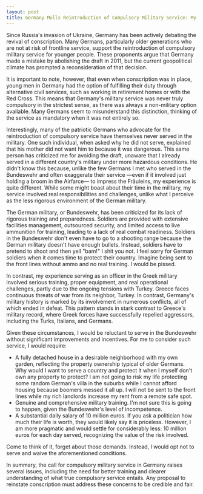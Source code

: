 ```yaml
---
layout: post
title: Germany Mulls Reintroduction of Compulsory Military Service: My Thoughts
---
```


Since Russia's invasion of Ukraine, Germany has been actively debating the revival of conscription. Many Germans, particularly older generations who are not at risk of frontline service, support the reintroduction of compulsory military service for younger people. These proponents argue that Germany made a mistake by abolishing the draft in 2011, but the current geopolitical climate has prompted a reconsideration of that decision. 

It is important to note, however, that even when conscription was in place, young men in Germany had the option of fulfilling their duty through alternative civil services, such as working in retirement homes or with the Red Cross. This means that Germany's military service was never truly compulsory in the strictest sense, as there was always a non-military option available. Many Germans seem to misunderstand this distinction, thinking of the service as mandatory when it was not entirely so.

Interestingly, many of the patriotic Germans who advocate for the reintroduction of compulsory service have themselves never served in the military. One such individual, when asked why he did not serve, explained that his mother did not want him to because it was dangerous. This same person has criticized me for avoiding the draft, unaware that I already served in a different country's military under more hazardous conditions. He didn't know this because, unlike the few Germans I met who served in the Bundeswehr and often exaggerate their service —even if it involved just holding a broom in the Airfarce— to impress the Fräuleins, my experience is quite different. While some might boast about their time in the military, my service involved real responsibilities and challenges, unlike what I perceive as the less rigorous environment of the German military.

The German military, or Bundeswehr, has been criticized for its lack of rigorous training and preparedness. Soldiers are provided with extensive facilities management, outsourced security, and limited access to live ammunition for training, leading to a lack of real combat readiness. Soldiers in the Bundeswehr don't even have to go to a shooting range because the German military doesn't have enough bullets. Instead, soldiers have to pretend to shoot and then yell "bam!" I shit you not. I feel sorry for German soldiers when it comes time to protect their country. Imagine being sent to the front lines without ammo and no real training. I would be pissed. 

In contrast, my experience serving as an officer in the Greek military involved serious training, proper equipment, and real operational challenges, partly due to the ongoing tensions with Turkey. Greece faces continuous threats of war from its neighbor, Turkey. In contrast, Germany's military history is marked by its involvement in numerous conflicts, all of which ended in defeat. This pattern stands in stark contrast to Greece's military record, where Greek forces have successfully repelled aggressors, including the Turks, Italians, and Germans.

Given these circumstances, I would be reluctant to serve in the Bundeswehr without significant improvements and incentives. For me to consider such service, I would require:

- A fully detached house in a desirable neighborhood with my own garden, reflecting the property ownership typical of older Germans. Why would I want to serve a country and protect it when I myself don't own any property to protect? I am not going to risk my life protecting some random German's villa in the suburbs while I cannot afford housing because boomers messed it all up. I will not be sent to the front lines while my rich landlords increase my rent from a remote safe spot.
- Genuine and comprehensive military training. I'm not sure this is going to happen, given the Bundeswehr's level of incompetence.
- A substantial daily salary of 10 million euros. If you ask a politician how much their life is worth, they would likely say it is priceless. However, I am more pragmatic and would settle for considerably less: 10 million euros for each day served, recognizing the value of the risk involved.

Come to think of it, forget about those demands. Instead, I would opt not to serve and waive the aforementioned conditions.

In summary, the call for compulsory military service in Germany raises several issues, including the need for better training and clearer understanding of what true compulsory service entails. Any proposal to reinstate conscription must address these concerns to be credible and fair.